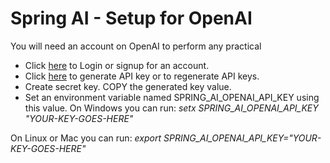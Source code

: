 # Spring AI - Setup for OpenAI
You will need an account on OpenAI to perform any practical

- Click [here](https://platform.openai.com/signup) to Login or signup for an account.
- Click [here](https://platform.openai.com/api-keys) to generate API key or to regenerate API keys.
- Create secret key. COPY the generated key value.
- Set an environment variable named SPRING_AI_OPENAI_API_KEY using this value. On Windows you can run:
    *setx SPRING_AI_OPENAI_API_KEY "YOUR-KEY-GOES-HERE"*

On Linux or Mac you can run:
    *export SPRING_AI_OPENAI_API_KEY="YOUR-KEY-GOES-HERE"*